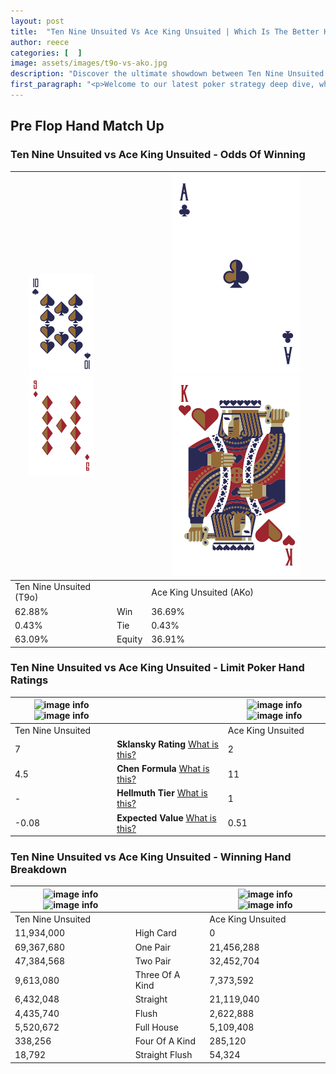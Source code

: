 ```yaml
---
layout: post
title:  "Ten Nine Unsuited Vs Ace King Unsuited | Which Is The Better Hand In Poker? A Complete Guide"
author: reece
categories: [  ]
image: assets/images/t9o-vs-ako.jpg
description: "Discover the ultimate showdown between Ten Nine Unsuited and Ace King Unsuited in poker! Uncover the odds, strategies, and scenarios where one hand triumphs over the other. Get ready to up your poker game with this thrilling analysis."
first_paragraph: "<p>Welcome to our latest poker strategy deep dive, where we're pitting two distinct hands against each other in a high-stakes showdown: Ten Nine Unsuited vs Ace King Unsuited.</p><p>In the dynamic world of poker, every decision counts, and knowing which hand holds the upper hand is key to your success at the table.</p><p>In this article, we'll dissect these two hands, explore the scenarios where one dominates the other, and equip you with the knowledge to make strategic choices that can tip the odds in your favor.</p><p>Get ready to unravel the intriguing dynamics of these poker hands and elevate your game to new heights.</p>"
---
```




[comment]: # (sp0)

## Pre Flop Hand Match Up

<div class="table hand-ratings" markdown="1"> 



### Ten Nine Unsuited vs Ace King Unsuited - Odds Of Winning


    
| ![image info](assets/images/hand1/T.png) ![image info](assets/images/hand1/9o.png) |  | ![image info](assets/images/hand2/A.png) ![image info](assets/images/hand2/Ko.png) |
| -------- | -------- | -------- |
| Ten Nine Unsuited (T9o) |  | Ace King Unsuited (AKo) |
| 62.88% | Win | 36.69% |
| 0.43% | Tie | 0.43% |
| 63.09% | Equity | 36.91% |




[comment]: # (sp1)



### Ten Nine Unsuited vs Ace King Unsuited - Limit Poker Hand Ratings


    
| ![image info](https://www.riverpairs.com/assets/images/hand1/T.png) ![image info](https://www.riverpairs.com/assets/images/hand1/9o.png) |  | ![image info](https://www.riverpairs.com/assets/images/hand2/A.png) ![image info](https://www.riverpairs.com/assets/images/hand2/Ko.png) |
| -------- | -------- | -------- |
| Ten Nine Unsuited |  | Ace King Unsuited |
| 7 | **Sklansky Rating** [What is this?](/sklansky-rating-explained) | 2 |
| 4.5 | **Chen Formula** [What is this?](/chen-formula-explained) | 11 |
| - | **Hellmuth Tier** [What is this?](/Hellmuth-tier-explained) | 1 |
| -0.08 | **Expected Value** [What is this?](/expected-value-explained) | 0.51 |




[comment]: # (sp2)



### Ten Nine Unsuited vs Ace King Unsuited - Winning Hand Breakdown


    
| ![image info](https://www.riverpairs.com/assets/images/hand1/T.png) ![image info](https://www.riverpairs.com/assets/images/hand1/9o.png) |  | ![image info](https://www.riverpairs.com/assets/images/hand2/A.png) ![image info](https://www.riverpairs.com/assets/images/hand2/Ko.png) |
| -------- | -------- | -------- |
| Ten Nine Unsuited |  | Ace King Unsuited |
| 11,934,000 | High Card | 0 |
| 69,367,680 | One Pair | 21,456,288 |
| 47,384,568 | Two Pair | 32,452,704 |
| 9,613,080 | Three Of A Kind | 7,373,592 |
| 6,432,048 | Straight | 21,119,040 |
| 4,435,740 | Flush | 2,622,888 |
| 5,520,672 | Full House | 5,109,408 |
| 338,256 | Four Of A Kind | 285,120 |
| 18,792 | Straight Flush | 54,324 |




[comment]: # (sp3)



</div>

[comment]: # (sp4)



[comment]: # (sp5)

